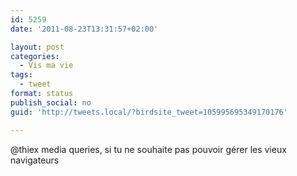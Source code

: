 ```yaml
---
id: 5259
date: '2011-08-23T13:31:57+02:00'

layout: post
categories:
  - Vis ma vie
tags:
  - tweet
format: status
publish_social: no
guid: 'http://tweets.local/?birdsite_tweet=105995695349170176'

---
```


@thiex media queries, si tu ne souhaite pas pouvoir gérer les vieux navigateurs
